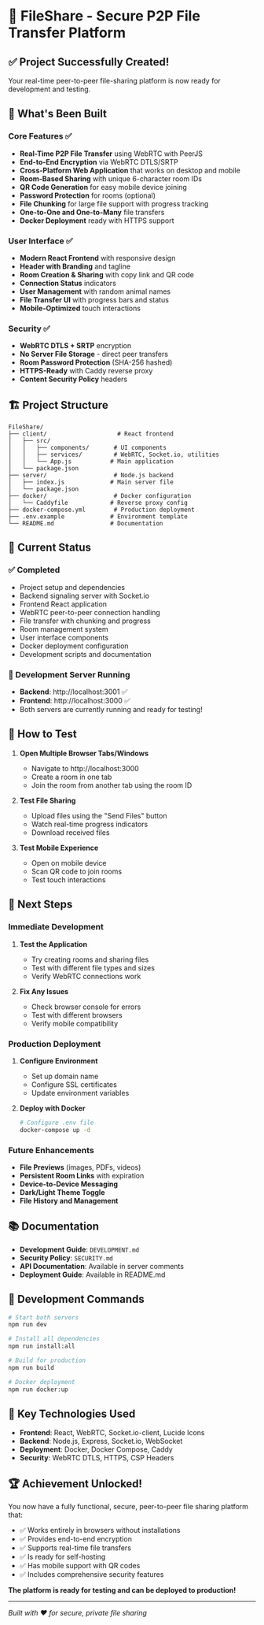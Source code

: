 # 🎉 FileShare - Secure P2P File Transfer Platform

## ✅ Project Successfully Created!

Your real-time peer-to-peer file-sharing platform is now ready for development and testing.

## 🚀 What's Been Built

### Core Features ✅
- **Real-Time P2P File Transfer** using WebRTC with PeerJS
- **End-to-End Encryption** via WebRTC DTLS/SRTP
- **Cross-Platform Web Application** that works on desktop and mobile
- **Room-Based Sharing** with unique 6-character room IDs
- **QR Code Generation** for easy mobile device joining
- **Password Protection** for rooms (optional)
- **File Chunking** for large file support with progress tracking
- **One-to-One and One-to-Many** file transfers
- **Docker Deployment** ready with HTTPS support

### User Interface ✅
- **Modern React Frontend** with responsive design
- **Header with Branding** and tagline
- **Room Creation & Sharing** with copy link and QR code
- **Connection Status** indicators
- **User Management** with random animal names
- **File Transfer UI** with progress bars and status
- **Mobile-Optimized** touch interactions

### Security ✅
- **WebRTC DTLS + SRTP** encryption
- **No Server File Storage** - direct peer transfers
- **Room Password Protection** (SHA-256 hashed)
- **HTTPS-Ready** with Caddy reverse proxy
- **Content Security Policy** headers

## 🏗️ Project Structure

```
FileShare/
├── client/                    # React frontend
│   ├── src/
│   │   ├── components/       # UI components
│   │   ├── services/         # WebRTC, Socket.io, utilities
│   │   └── App.js           # Main application
│   └── package.json
├── server/                   # Node.js backend
│   ├── index.js             # Main server file
│   └── package.json
├── docker/                   # Docker configuration
│   └── Caddyfile            # Reverse proxy config
├── docker-compose.yml        # Production deployment
├── .env.example             # Environment template
└── README.md                # Documentation
```

## 🎯 Current Status

### ✅ Completed
- Project setup and dependencies
- Backend signaling server with Socket.io
- Frontend React application
- WebRTC peer-to-peer connection handling
- File transfer with chunking and progress
- Room management system
- User interface components
- Docker deployment configuration
- Development scripts and documentation

### 🚧 Development Server Running
- **Backend**: http://localhost:3001 ✅
- **Frontend**: http://localhost:3000 ✅
- Both servers are currently running and ready for testing!

## 🧪 How to Test

1. **Open Multiple Browser Tabs/Windows**
   - Navigate to http://localhost:3000
   - Create a room in one tab
   - Join the room from another tab using the room ID

2. **Test File Sharing**
   - Upload files using the "Send Files" button
   - Watch real-time progress indicators
   - Download received files

3. **Test Mobile Experience**
   - Open on mobile device
   - Scan QR code to join rooms
   - Test touch interactions

## 🚀 Next Steps

### Immediate Development
1. **Test the Application**
   - Try creating rooms and sharing files
   - Test with different file types and sizes
   - Verify WebRTC connections work

2. **Fix Any Issues**
   - Check browser console for errors
   - Test with different browsers
   - Verify mobile compatibility

### Production Deployment
1. **Configure Environment**
   - Set up domain name
   - Configure SSL certificates
   - Update environment variables

2. **Deploy with Docker**
   ```bash
   # Configure .env file
   docker-compose up -d
   ```

### Future Enhancements
- **File Previews** (images, PDFs, videos)
- **Persistent Room Links** with expiration
- **Device-to-Device Messaging**
- **Dark/Light Theme Toggle**
- **File History and Management**

## 📚 Documentation

- **Development Guide**: `DEVELOPMENT.md`
- **Security Policy**: `SECURITY.md`
- **API Documentation**: Available in server comments
- **Deployment Guide**: Available in README.md

## 🔧 Development Commands

```bash
# Start both servers
npm run dev

# Install all dependencies
npm run install:all

# Build for production
npm run build

# Docker deployment
npm run docker:up
```

## 🎨 Key Technologies Used

- **Frontend**: React, WebRTC, Socket.io-client, Lucide Icons
- **Backend**: Node.js, Express, Socket.io, WebSocket
- **Deployment**: Docker, Docker Compose, Caddy
- **Security**: WebRTC DTLS, HTTPS, CSP Headers

## 🏆 Achievement Unlocked!

You now have a fully functional, secure, peer-to-peer file sharing platform that:
- ✅ Works entirely in browsers without installations
- ✅ Provides end-to-end encryption
- ✅ Supports real-time file transfers
- ✅ Is ready for self-hosting
- ✅ Has mobile support with QR codes
- ✅ Includes comprehensive security features

**The platform is ready for testing and can be deployed to production!**

---

*Built with ❤️ for secure, private file sharing*
